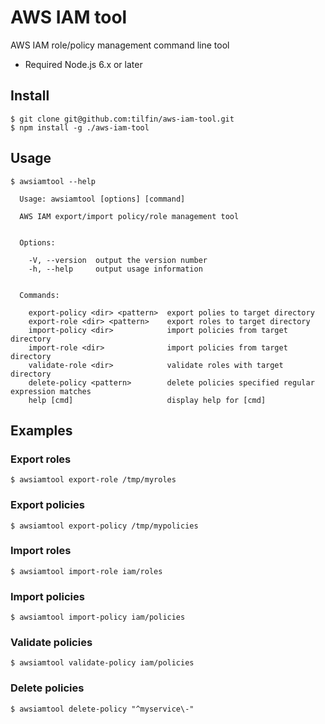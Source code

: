 # AWS IAM tool

AWS IAM role/policy management command line tool

* Required Node.js 6.x or later

## Install

```
$ git clone git@github.com:tilfin/aws-iam-tool.git
$ npm install -g ./aws-iam-tool
```

## Usage

```
$ awsiamtool --help

  Usage: awsiamtool [options] [command]

  AWS IAM export/import policy/role management tool


  Options:

    -V, --version  output the version number
    -h, --help     output usage information


  Commands:

    export-policy <dir> <pattern>  export polies to target directory
    export-role <dir> <pattern>    export roles to target directory
    import-policy <dir>            import policies from target directory
    import-role <dir>              import policies from target directory
    validate-role <dir>            validate roles with target directory
    delete-policy <pattern>        delete policies specified regular expression matches
    help [cmd]                     display help for [cmd]
```

## Examples

### Export roles

```
$ awsiamtool export-role /tmp/myroles
```

### Export policies

```
$ awsiamtool export-policy /tmp/mypolicies
```

### Import roles

```
$ awsiamtool import-role iam/roles
```

### Import policies

```
$ awsiamtool import-policy iam/policies
```

### Validate policies

```
$ awsiamtool validate-policy iam/policies
```

### Delete policies

```
$ awsiamtool delete-policy "^myservice\-"
```
